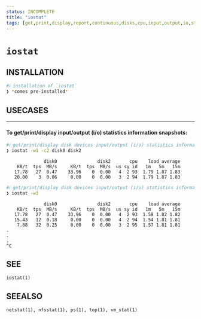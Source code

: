 ```yaml
---
status: INCOMPLETE
title: "iostat"
tags: [get,print,display,report,continuous,disks,cpu,input,output,io,statistics,information,stream,snapshots]
---
```


# `iostat`

## INSTALLATION


```bash
#ℹ︎ installation of `iostat`
❯ *comes pre-installed*
```


## USECASES

----
#### To get/print/display input/output (i/o) statistics information snapshots:


```bash
#ℹ︎ get/print/display disk devices input/output (i/o) statistics information snapshots, a specified number of times (two)
❯ iostat -w1 -c2 disk0 disk2
```

                  disk0               disk2       cpu    load average
        KB/t  tps  MB/s     KB/t  tps  MB/s  us sy id   1m   5m   15m
       17.78   27  0.47    33.96    0  0.00   4  2 93  1.79 1.87 1.83
       20.00    3  0.06     0.00    0  0.00   3  2 94  1.79 1.87 1.83


```bash
#ℹ︎ get/print/display disk devices input/output (i/o) statistics information snapshots, ad-infinitum/indefinetly
❯ iostat -w3
```

                  disk0               disk2       cpu    load average
        KB/t  tps  MB/s     KB/t  tps  MB/s  us sy id   1m   5m   15m
       17.78   27  0.47    33.96    0  0.00   4  2 93  1.58 1.82 1.82
       15.43   12  0.18     0.00    0  0.00   4  2 94  1.54 1.81 1.81
        7.88   32  0.25     0.00    0  0.00   3  2 95  1.57 1.81 1.81
    .
    .
    .
    ^C


## SEE

    iostat(1)

## SEEALSO

    netstat(1), nfsstat(1), ps(1), top(1), vm_stat(1)

